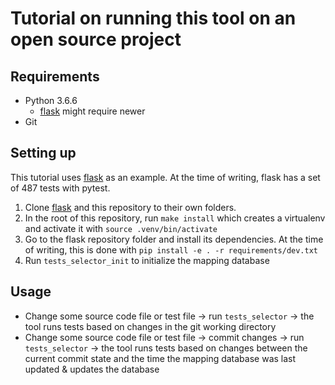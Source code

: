 # Tutorial on running this tool on an open source project

## Requirements

- Python 3.6.6
  - [flask](https://github.com/pallets/flask) might require newer
- Git

## Setting up

This tutorial uses [flask](https://github.com/pallets/flask) as an example. At the time of writing, flask has a set of 487 tests with pytest.

1. Clone [flask](https://github.com/pallets/flask) and this repository to their own folders.
2. In the root of this repository, run `make install` which creates a virtualenv and activate it with `source .venv/bin/activate`
3. Go to the flask repository folder and install its dependencies. At the time of writing, this is done with `pip install -e . -r requirements/dev.txt`
4. Run `tests_selector_init` to initialize the mapping database

## Usage

- Change some source code file or test file -> run `tests_selector` -> the tool runs tests based on changes in the git working directory
- Change some source code file or test file -> commit changes -> run `tests_selector` -> the tool runs tests based on changes between the current commit state and the time the mapping database was last updated & updates the database
